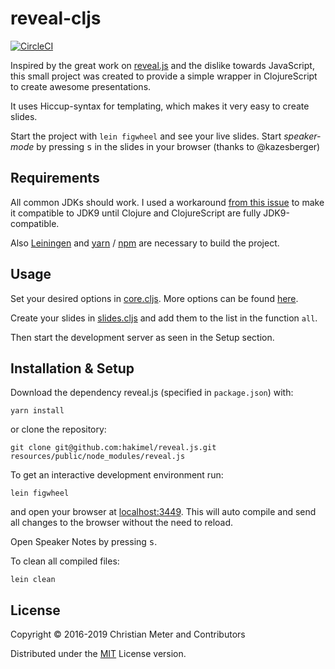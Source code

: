 # reveal-cljs

[![CircleCI](https://circleci.com/gh/n2o/reveal-cljs.svg?style=svg)](https://circleci.com/gh/n2o/reveal-cljs)

Inspired by the great work on [reveal.js](https://github.com/hakimel/reveal.js/)
and the dislike towards JavaScript, this small project was created to provide a
simple wrapper in ClojureScript to create awesome presentations.

It uses Hiccup-syntax for templating, which makes it very easy to create
slides.

Start the project with `lein figwheel` and see your live slides. Start
*speaker-mode* by pressing <kbd>s</kbd> in the slides in your browser (thanks to
@kazesberger)

## Requirements

All common JDKs should work. I used a workaround [from this
issue](https://github.com/bhauman/lein-figwheel/issues/612) to make it
compatible to JDK9 until Clojure and ClojureScript are fully JDK9-compatible.

Also [Leiningen](https://leiningen.org/) and [yarn](https://yarnpkg.com/en/) /
[npm](https://www.npmjs.com/) are necessary to build the project.

## Usage

Set your desired options in
[core.cljs](https://github.com/n2o/reveal-cljs/blob/master/src/reveal/core.cljs#L10).
More options can be found
[here](https://github.com/hakimel/reveal.js#configuration).

Create your slides in
[slides.cljs](https://github.com/n2o/reveal-cljs/blob/master/src/reveal/slides.cljs)
and add them to the list in the function `all`.

Then start the development server as seen in the Setup section.

## Installation & Setup

Download the dependency reveal.js (specified in `package.json`) with:

    yarn install
    
or clone the repository:

    git clone git@github.com:hakimel/reveal.js.git resources/public/node_modules/reveal.js

To get an interactive development environment run:

    lein figwheel

and open your browser at [localhost:3449](http://localhost:3449/).
This will auto compile and send all changes to the browser without the
need to reload.

Open Speaker Notes by pressing <kbd>s</kbd>.

To clean all compiled files:

    lein clean

## License

Copyright © 2016-2019 Christian Meter and Contributors

Distributed under the [MIT](LICENSE) License version.
